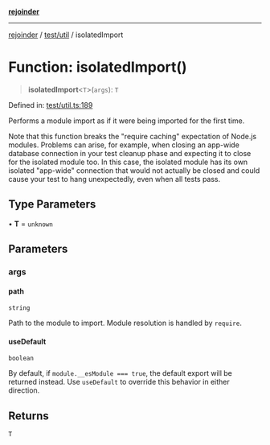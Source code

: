 [**rejoinder**](../../../README.md)

***

[rejoinder](../../../README.md) / [test/util](../README.md) / isolatedImport

# Function: isolatedImport()

> **isolatedImport**\<`T`\>(`args`): `T`

Defined in: [test/util.ts:189](https://github.com/Xunnamius/rejoinder/blob/8fff50d663840973b506f42d097ba932988f893a/test/util.ts#L189)

Performs a module import as if it were being imported for the first time.

Note that this function breaks the "require caching" expectation of Node.js
modules. Problems can arise, for example, when closing an app-wide database
connection in your test cleanup phase and expecting it to close for the
isolated module too. In this case, the isolated module has its own isolated
"app-wide" connection that would not actually be closed and could cause your
test to hang unexpectedly, even when all tests pass.

## Type Parameters

• **T** = `unknown`

## Parameters

### args

#### path

`string`

Path to the module to import. Module resolution is handled by `require`.

#### useDefault

`boolean`

By default, if `module.__esModule === true`, the default export will be
returned instead. Use `useDefault` to override this behavior in either
direction.

## Returns

`T`
